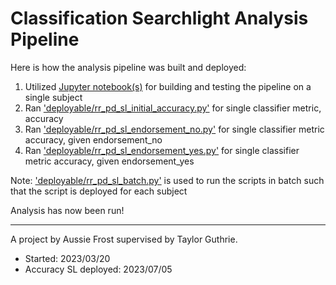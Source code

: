 # Classification Searchlight Analysis Pipeline

Here is how the analysis pipeline was built and deployed:

1. Utilized [Jupyter notebook(s)](exploration/) for building and testing the pipeline on a single subject
2. Ran ['deployable/rr_pd_sl_initial_accuracy.py'](deployable/rr_pd_sl_initial_accuracy.py) for single classifier metric, accuracy
3. Ran ['deployable/rr_pd_sl_endorsement_no.py'](deployable/rr_pd_sl_endorsement_no.py) for single classifier metric accuracy, given endorsement_no
4. Ran ['deployable/rr_pd_sl_endorsement_yes.py'](deployable/rr_pd_sl_endorsement_yes.py) for single classifier metric accuracy, given endorsement_yes

Note: ['deployable/rr_pd_sl_batch.py'](deployable/rr_pd_sl_batch.py) is used to run the scripts in batch such that the script is deployed for each subject

Analysis has now been run!

- - - -

A project by Aussie Frost supervised by Taylor Guthrie.
* Started: 2023/03/20
* Accuracy SL deployed: 2023/07/05
